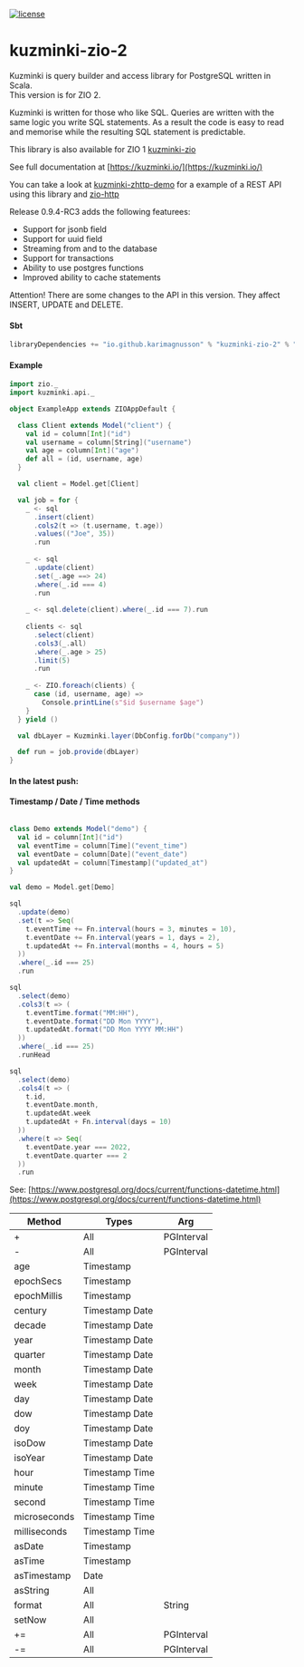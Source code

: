 [![license](https://img.shields.io/github/license/rdbc-io/rdbc.svg?style=flat-square)](https://github.com/rdbc-io/rdbc/blob/master/LICENSE)
# kuzminki-zio-2

Kuzminki is query builder and access library for PostgreSQL written in Scala.  
This version is for ZIO 2.

Kuzminki is written for those who like SQL. Queries are written with the same logic you write SQL statements. As a result the code is easy to read and memorise while the resulting SQL statement is predictable.

This library is also available for ZIO 1 [kuzminki-zio](https://github.com/karimagnusson/kuzminki-zio)  

See full documentation at [https://kuzminki.io/](https://kuzminki.io/)

You can take a look at [kuzminki-zhttp-demo](https://github.com/karimagnusson/kuzminki-zhttp-demo) for a example of a REST API using this library and [zio-http](https://github.com/dream11/zio-http)

Release 0.9.4-RC3 adds the following featurees:
- Support for jsonb field
- Support for uuid field
- Streaming from and to the database
- Support for transactions
- Ability to use postgres functions
- Improved ability to cache statements


Attention! There are some changes to the API in this version. They affect INSERT, UPDATE and DELETE.

#### Sbt
```sbt
libraryDependencies += "io.github.karimagnusson" % "kuzminki-zio-2" % "0.9.4-RC3" // ZIO 2.0.0
```

#### Example
```scala
import zio._
import kuzminki.api._

object ExampleApp extends ZIOAppDefault {

  class Client extends Model("client") {
    val id = column[Int]("id")
    val username = column[String]("username")
    val age = column[Int]("age")
    def all = (id, username, age)
  }

  val client = Model.get[Client]

  val job = for {
    _ <- sql
      .insert(client)
      .cols2(t => (t.username, t.age))
      .values(("Joe", 35))
      .run
    
    _ <- sql
      .update(client)
      .set(_.age ==> 24)
      .where(_.id === 4)
      .run
    
    _ <- sql.delete(client).where(_.id === 7).run
    
    clients <- sql
      .select(client)
      .cols3(_.all)
      .where(_.age > 25)
      .limit(5)
      .run
    
    _ <- ZIO.foreach(clients) {
      case (id, username, age) =>
        Console.printLine(s"$id $username $age")
    }
  } yield ()

  val dbLayer = Kuzminki.layer(DbConfig.forDb("company"))

  def run = job.provide(dbLayer)
}
```

#### In the latest push:

#### Timestamp / Date / Time methods

```scala

class Demo extends Model("demo") {
  val id = column[Int]("id")
  val eventTime = column[Time]("event_time")
  val eventDate = column[Date]("event_date")
  val updatedAt = column[Timestamp]("updated_at")
}

val demo = Model.get[Demo]

sql
  .update(demo)
  .set(t => Seq(
    t.eventTime += Fn.interval(hours = 3, minutes = 10),
    t.eventDate += Fn.interval(years = 1, days = 2),
    t.updatedAt += Fn.interval(months = 4, hours = 5)
  ))
  .where(_.id === 25)
  .run

sql
  .select(demo)
  .cols3(t => (
    t.eventTime.format("MM:HH"),
    t.eventDate.format("DD Mon YYYY"),
    t.updatedAt.format("DD Mon YYYY MM:HH")
  ))
  .where(_.id === 25)
  .runHead

sql
  .select(demo)
  .cols4(t => (
    t.id,
    t.eventDate.month,
    t.updatedAt.week
    t.updatedAt + Fn.interval(days = 10)
  ))
  .where(t => Seq(
    t.eventDate.year === 2022,
    t.eventDate.quarter === 2
  ))
  .run

```

See: [https://www.postgresql.org/docs/current/functions-datetime.html](https://www.postgresql.org/docs/current/functions-datetime.html)

| Method        | Types           | Arg
| ------------- | --------------- | ----------- |
| +             | All             | PGInterval  |
| -             | All             | PGInterval  |
| age           | Timestamp       |             |
| epochSecs     | Timestamp       |             |
| epochMillis   | Timestamp       |             |
| century       | Timestamp Date  |             |
| decade        | Timestamp Date  |             |
| year          | Timestamp Date  |             |
| quarter       | Timestamp Date  |             |
| month         | Timestamp Date  |             |
| week          | Timestamp Date  |             |
| day           | Timestamp Date  |             |
| dow           | Timestamp Date  |             |
| doy           | Timestamp Date  |             |
| isoDow        | Timestamp Date  |             |
| isoYear       | Timestamp Date  |             |
| hour          | Timestamp Time  |             |
| minute        | Timestamp Time  |             |
| second        | Timestamp Time  |             |
| microseconds  | Timestamp Time  |             |
| milliseconds  | Timestamp Time  |             |
| asDate        | Timestamp       |             |
| asTime        | Timestamp       |             |
| asTimestamp   | Date            |             |
| asString      | All             |             |
| format        | All             | String      |
| setNow        | All             |             |
| +=            | All             | PGInterval  |
| -=            | All             | PGInterval  |






















